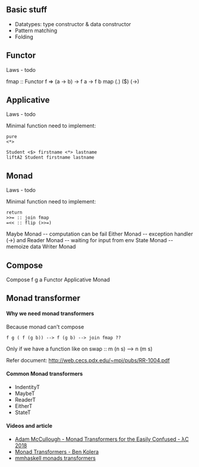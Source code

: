 ## Basic stuff 

 - Datatypes: type constructor & data constructor
 - Pattern matching
 - Folding


## Functor

Laws
    - todo

fmap :: Functor f => (a -> b) -> f a -> f b
map
(.)
($)
(->)

## Applicative
Laws
    - todo

Minimal function need to implement:
```
pure
<*>
```

```
Student <$> firstname <*> lastname
liftA2 Student firstname lastname
```

## Monad
Laws
    - todo

Minimal function need to implement:
```
return
>>= :: join fmap
=<< :: flip (>>=)
```

Maybe Monad -- computation can be fail
Either Monad -- exception handler
(->) and Reader Monad -- waiting for input from env
State Monad -- memoize data
Writer Monad 

## Compose
Compose f g a
Functor 
Applicative
Monad

## Monad transformer

#### Why we need monad transformers

Because monad can't compose

```
f g ( f (g b)) --> f (g b) --> join fmap ??
```
Only if we have a function like on swap :: m (n s) --> n (m s)

Refer document: http://web.cecs.pdx.edu/~mpj/pubs/RR-1004.pdf

#### Common Monad transformers

- IndentityT
- MaybeT
- ReaderT
- EitherT
- StateT

#### Videos and article

- [Adam McCullough - Monad Transformers for the Easily Confused - λC 2018](https://www.youtube.com/watch?v=SMj-n2f7wYY&t=1583s)
- [Monad Transformers - Ben Kolera](https://www.youtube.com/watch?v=pzouxmWiemg)
- [mmhaskell monads transformers](https://mmhaskell.com/monads/transformers)

